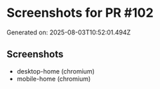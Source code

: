 # Screenshots for PR #102

Generated on: 2025-08-03T10:52:01.494Z

## Screenshots
- desktop-home (chromium)
- mobile-home (chromium)
